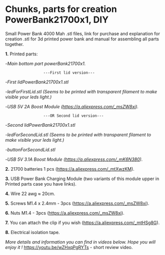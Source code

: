 # **Chunks, parts for creation PowerBank21700x1, DIY**
Small Power Bank 4000 Mah .stl files, link for purchase and explanation for creation
.stl for 3d printed power bank and manual for assembling all parts together.

**1.** Printed parts:
 
-*Main bottom part powerBank21700x1.*

                     ---First lid version---
                     
 -*First lidPowerBank21700x1.stl*
 
  -*ledForFirstLid.stl (Seems to be printed with transparent filament to make visible your leds light.)*
  
   -*USB 5V 2A Boost Module (https://a.aliexpress.com/_msZW8xi).*
  
                     ---OR Second lid version---
  
 -*Second lidPowerBank21700x1.stl*
 
  -*ledForSecondLid.stl (Seems to be printed with transparent filament to make visible your leds light.)*
  
   -*buttonForSecondLid.stl*
   
   -*USB 5V 3.1A Boost Module (https://a.aliexpress.com/_mK6N380).*
 
  


**2.** 21700 batteries 1 pcs (https://a.aliexpress.com/_mtXwzKM).

**3.** USB Power Bank Charging Module (two variants of this module upper in Printed parts case you have links).
 
**4.** Wire 22 awg ≈ 20cm. 

**5.** Screws M1.4 х 2.4mm - 3pcs (https://a.aliexpress.com/_msZW8xi).

**6.** Nuts M1.4 - 3pcs (https://a.aliexpress.com/_msZW8xi).

**7.** You can attach the clip if you wish (https://a.aliexpress.com/_mtHSg8G).

**8.** Electrical isolation tape.


*More details and information you can find in videos below. Hope you will enjoy it !*
https://youtu.be/wZHxqPgRYTs - short review video.
